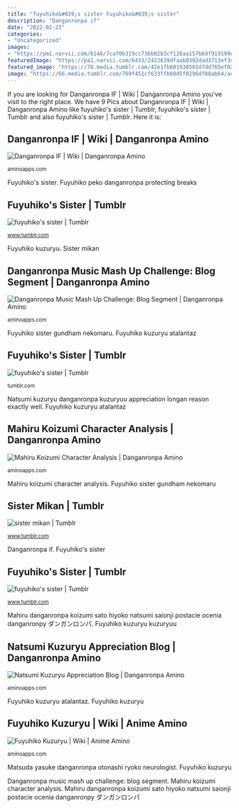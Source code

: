 ```yaml
---
title: "fuyuhiko&#039;s sister Fuyuhiko&#039;s sister"
description: "Danganronpa if"
date: "2022-02-23"
categories:
- "Uncategorized"
images:
- "https://pm1.narvii.com/6146/7caf0b319cc736b02b3cf126aa157b69f919199e_hq.jpg"
featuredImage: "https://pa1.narvii.com/6433/2422639dfaab0392dad3713ef3d69caa0688f134_hq.gif"
featured_image: "https://78.media.tumblr.com/42e1fb601938581d7dd765ef028c312b/tumblr_ockz09H3ht1rvqq1co1_500.jpg"
image: "https://66.media.tumblr.com/769f451cf633ffb60d5f0296df88ab64/aeeabeb912f5dca5-60/s400x600/9a6101c397def4e353c3bfe558aec13d773ffe94.png"
---
```


If you are looking for Danganronpa IF | Wiki | Danganronpa Amino you've visit to the right place. We have 9 Pics about Danganronpa IF | Wiki | Danganronpa Amino like fuyuhiko&#039;s sister | Tumblr, fuyuhiko&#039;s sister | Tumblr and also fuyuhiko&#039;s sister | Tumblr. Here it is:

## Danganronpa IF | Wiki | Danganronpa Amino

![Danganronpa IF | Wiki | Danganronpa Amino](https://pm1.narvii.com/6146/7caf0b319cc736b02b3cf126aa157b69f919199e_hq.jpg "Fuyuhiko kuzuryu atalantaz")

<small>aminoapps.com</small>

Fuyuhiko&#039;s sister. Fuyuhiko peko danganronpa protecting breaks

## Fuyuhiko&#039;s Sister | Tumblr

![fuyuhiko&#039;s sister | Tumblr](https://66.media.tumblr.com/dd0c6ec2f952f9f8773ae539fe81aa99/tumblr_pc3aokfwbt1vgpoye_400.gifv "Mahiru danganronpa koizumi sato hiyoko natsumi saionji postacie ocenia danganronpy ダンガンロンパ")

<small>www.tumblr.com</small>

Fuyuhiko kuzuryu. Sister mikan

## Danganronpa Music Mash Up Challenge: Blog Segment | Danganronpa Amino

![Danganronpa Music Mash Up Challenge: Blog Segment | Danganronpa Amino](http://pm1.narvii.com/6287/3a4500bfaaa14613a85277816e41632c69ba39da_hq.jpg "Danganronpa if")

<small>aminoapps.com</small>

Fuyuhiko sister gundham nekomaru. Fuyuhiko kuzuryu atalantaz

## Fuyuhiko&#039;s Sister | Tumblr

![fuyuhiko&#039;s sister | Tumblr](https://78.media.tumblr.com/42e1fb601938581d7dd765ef028c312b/tumblr_ockz09H3ht1rvqq1co1_500.jpg "Danganronpa music mash up challenge: blog segment")

<small>tumblr.com</small>

Natsumi kuzuryu danganronpa kuzuryuu appreciation longan reason exactly well. Fuyuhiko kuzuryu atalantaz

## Mahiru Koizumi Character Analysis | Danganronpa Amino

![Mahiru Koizumi Character Analysis | Danganronpa Amino](http://pm1.narvii.com/6434/2e06ce3625852bcc159fb372e8a1d72a3a67087d_hq.jpg "Fuyuhiko kuzuryu kuzuryuu")

<small>aminoapps.com</small>

Mahiru koizumi character analysis. Fuyuhiko sister gundham nekomaru

## Sister Mikan | Tumblr

![sister mikan | Tumblr](https://64.media.tumblr.com/0c7817f510e9c68f23f4ab3e67b42bf9/tumblr_orfsl5zDpT1w9lmnro1_500.png "Fuyuhiko&#039;s sister")

<small>www.tumblr.com</small>

Danganronpa if. Fuyuhiko&#039;s sister

## Fuyuhiko&#039;s Sister | Tumblr

![fuyuhiko&#039;s sister | Tumblr](https://66.media.tumblr.com/769f451cf633ffb60d5f0296df88ab64/aeeabeb912f5dca5-60/s400x600/9a6101c397def4e353c3bfe558aec13d773ffe94.png "Fuyuhiko sister gundham nekomaru")

<small>www.tumblr.com</small>

Mahiru danganronpa koizumi sato hiyoko natsumi saionji postacie ocenia danganronpy ダンガンロンパ. Fuyuhiko kuzuryu kuzuryuu

## Natsumi Kuzuryu Appreciation Blog | Danganronpa Amino

![Natsumi Kuzuryu Appreciation Blog | Danganronpa Amino](https://pa1.narvii.com/6433/2422639dfaab0392dad3713ef3d69caa0688f134_hq.gif "Mahiru koizumi character analysis")

<small>aminoapps.com</small>

Fuyuhiko kuzuryu atalantaz. Fuyuhiko kuzuryu

## Fuyuhiko Kuzuryu | Wiki | Anime Amino

![Fuyuhiko Kuzuryu | Wiki | Anime Amino](http://pm1.narvii.com/6431/15fd5c36501c63a924a5d44095bc11bc71e29038_00.jpg "Fuyuhiko kuzuryu kuzuryuu")

<small>aminoapps.com</small>

Matsuda yasuke danganronpa otonashi ryoko neurologist. Fuyuhiko kuzuryu

Danganronpa music mash up challenge: blog segment. Mahiru koizumi character analysis. Mahiru danganronpa koizumi sato hiyoko natsumi saionji postacie ocenia danganronpy ダンガンロンパ

